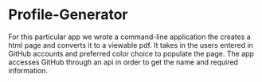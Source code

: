 # Profile-Generator

For this particular app we wrote a command-line application the creates a html page and converts it to a viewable pdf. 
It takes in the users entered in GitHub accounts and preferred color choice to populate the page. The app accesses GitHub through an api in order to get the name and required information.